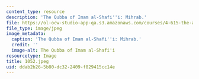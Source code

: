 ```yaml
---
content_type: resource
description: 'The Qubba of Imam al-Shafi''i: Mihrab.'
file: https://ol-ocw-studio-app-qa.s3.amazonaws.com/courses/4-615-the-architecture-of-cairo-spring-2002/ddab2b265b80dc322409f829415cc14e_1052.jpeg
file_type: image/jpeg
image_metadata:
  caption: 'The Qubba of Imam al-Shafi''i: Mihrab.'
  credit: ''
  image-alt: The Qubba of Imam al-Shafi'i
resourcetype: Image
title: 1052.jpeg
uid: ddab2b26-5b80-dc32-2409-f829415cc14e
---
```


